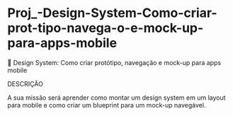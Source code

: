 # Proj_-Design-System-Como-criar-prot-tipo-navega-o-e-mock-up-para-apps-mobile
 Design System: Como criar protótipo, navegação e mock-up para apps mobile

DESCRIÇÃO

A sua missão será aprender como montar um design system em um layout para mobile e como criar um blueprint para um mock-up navegável.

